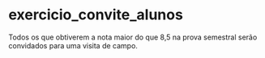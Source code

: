 # exercicio_convite_alunos
Todos os que obtiverem a nota maior do que 8,5 na prova semestral serão convidados para uma visita de campo.
